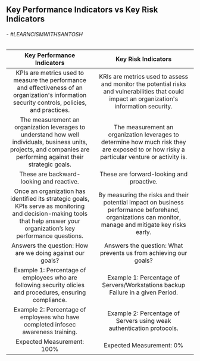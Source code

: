 ## Key Performance Indicators vs Key Risk Indicators
###### - #LEARNCISMWITHSANTOSH

| **Key Performance Indicators** | **Key Risk Indicators** |
| :--: | :--: |
| KPIs are metrics used to measure the performance and effectiveness of an organization's information security controls, policies, and practices. | KRIs are metrics used to assess and monitor the potential risks and vulnerabilities that could impact an organization's information security. |
| The measurement an organization leverages to understand how well individuals, business units, projects, and companies are performing  against their strategic goals. | The measurement an organization leverages to determine how much risk they are exposed to or how risky a particular venture or activity is. |
| These are backward-looking and reactive. | These are forward-looking and proactive. |
| Once an organization has identified its strategic goals, KPIs serve as monitoring and decision-making tools that help answer your organization’s key performance questions. | By measuring the risks and their potential impact on business performance beforehand, organizations can monitor, manage and mitigate key risks early. |
| Answers the question: How are we doing against our goals? | Answers the question: What prevents us from achieving our goals? |
| Example 1: Percentage of employees who are following security  olicies and procedures, ensuring compliance. | Example 1: Percentage of Servers/Workstations backup Failure in a given Period. |
| Example 2: Percentage of employees who have completed infosec awareness training. | Example 2: Percentage of Servers using weak authentication protocols. |
| Expected Measurement: 100% | Expected Measurement: 0% |
